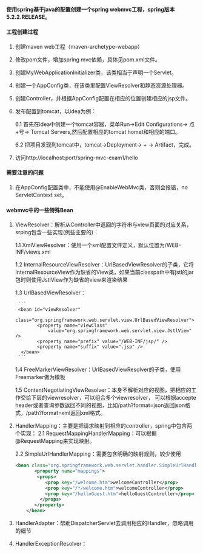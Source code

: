 #### 使用spring基于java的配置创建一个spring webmvc工程，spring版本5.2.2.RELEASE。
#### 工程创建过程 
1. 创建maven web工程（maven-archetype-webapp）
2. 修改pom文件，增加spring mvc依赖，具体见pom.xml文件。
3. 创建MyWebApplicationInitializer类，该类相当于声明一个Servlet。
4. 创建一个AppConfig类，在该类里配置ViewResolver和静态资源处理器。
5. 创建Controller，并根据AppConfig配置在相应的位置创建相应的jsp文件。
6. 发布配置到tomcat，以idea为例：
    
    6.1 首先在idea中创建一个tomcat容器，菜单Run->Edit Configurations-> 点+号-> Tomcat Servers,然后配置相应的tomcat homet和相应的端口。
    
    6.2 把项目发现到tomcat中，tomcat->Deployment-> + -> Artifact，完成。
7. 访问http://localhost:port/spring-mvc-exam1/hello
#### 需要注意的问题
1. 在AppConfig配置类中，不能使用@EnableWebMvc类，否则会报错，no ServletContext set。

#### webmvc中的一些特殊Bean
1. ViewResolver：解析从Controller中返回的字符串与view页面的对应关系，srping包含一些实现(例些主要的)：
    
    1.1 XmlViewResolver：使用一个xml配置文件定义，默认位置为/WEB-INF/views.xml
    
    1.2 InternalResourceViewResolver：UrlBasedViewResolver的子类，它将InternalResourceView作为缺省的View类，如果当前classpath中有jstl的jar包时则使用JstlView作为缺省的view来渲染结果
    
    1.3 UrlBasedViewResolver：
        
        ```
        <bean id="viewResolver"
               class="org.springframework.web.servlet.view.UrlBasedViewResolver">
               <property name="viewClass"
                   value="org.springframework.web.servlet.view.JstlView" />
               <property name="prefix" value="/WEB-INF/jsp/" />
               <property name="suffix" value=".jsp" />
         </bean>
        ```
    
    1.4 FreeMarkerViewResolver：UrlBasedViewResolver的子类，使用Freemarker做为模板
    
    1.5 ContentNegotiatingViewResolver：本身不解析对应的视图，把相应的工作交给下层的viewresolver，可以组合多个viewresolver，
        可以根据accepte header或者查询参数返回不同的视图，比如/path?format=json返回json格式，/path?format=xml返回xml格式。
2. HandlerMapping：主要是把请求映射到相应的controller，spring中包含两个实现：
    2.1 RequestMappingHandlerMapping：可以根据@RequestMapping来实现映射。
    
    2.2 SimpleUrlHandlerMapping：需要包含明确的映射规则，较少使用
    
    ```xml
    <bean class="org.springframework.web.servlet.handler.SimpleUrlHandlerMapping">
    	   <property name="mappings">
    		<props>
    		   <prop key="/welcome.htm">welcomeController</prop>
    		   <prop key="/*/welcome.htm">welcomeController</prop>
    		   <prop key="/helloGuest.htm">helloGuestController</prop>
    		 </props>
    	   </property>
    	</bean>
    ```
3. HandlerAdapter：帮助DispatcherServlet去调用相应的Handler，忽略调用的细节
4. HandlerExceptionResolver：